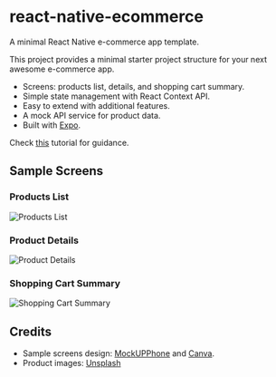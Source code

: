 # react-native-ecommerce

A minimal React Native e-commerce app template.

This project provides a minimal starter project structure for your next awesome e-commerce app.

- Screens: products list, details, and shopping cart summary.
- Simple state management with React Context API.
- Easy to extend with additional features.
- A mock API service for product data.
- Built with [Expo](https://expo.dev).

Check [this](https://blog.logrocket.com/build-ecommerce-app-from-scratch-with-react-native/) tutorial for guidance.

## Sample Screens

### Products List

![Products List](./docs/productsList.png)

### Product Details

![Product Details](./docs/productDetails.png)

### Shopping Cart Summary

![Shopping Cart Summary](./docs/cart.png)

## Credits

- Sample screens design: [MockUPPhone](https://mockuphone.com) and [Canva](https://www.canva.com).
- Product images: [Unsplash](https://unsplash.com/)
